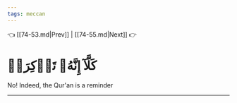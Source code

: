 ```yaml
---
tags: meccan
---
```


👈 [[74-53.md|Prev]] | [[74-55.md|Next]] 👉

# كَلَّآ إِنَّهُۥ تَذۡكِرَةٞ

No! Indeed, the Qur'an is a reminder

---

